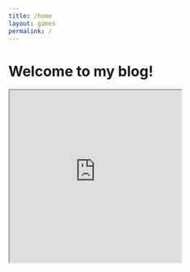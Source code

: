 ```yaml
---
title: /home
layout: games
permalink: /
---
```


# Welcome to my blog!

<iframe src="https://editor.p5js.org/Plotkine/present/kmFef9ExW" width="340px" height="340px" frameBorder="1" title="gameOfLife"></iframe>
